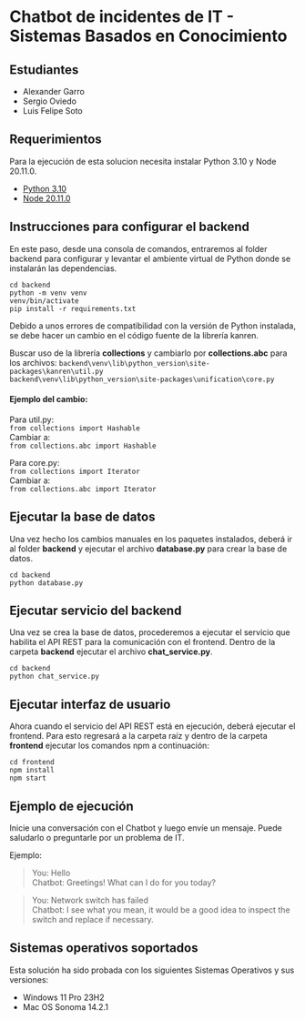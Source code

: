# Chatbot de incidentes de IT - Sistemas Basados en Conocimiento
## Estudiantes

* Alexander Garro
* Sergio Oviedo
* Luis Felipe Soto

## Requerimientos
Para la ejecución de esta solucion necesita instalar Python 3.10 y Node 20.11.0.
* [Python 3.10](https://www.python.org/downloads/release/python-3100/)
* [Node 20.11.0](https://nodejs.org/en/blog/release/v20.11.0)

<!-- 
## Modelo
```
pip install pandas
pip install scikit-learn
```  -->

## Instrucciones para configurar el backend
En este paso, desde una consola de comandos, entraremos al folder backend para configurar y levantar el ambiente virtual de Python donde se instalarán las dependencias. 
```
cd backend
python -m venv venv
venv/bin/activate
pip install -r requirements.txt
```

Debido a unos errores de compatibilidad con la versión de Python instalada, se debe hacer un cambio en el código fuente de la librería kanren.

Buscar uso de la librería **collections** y cambiarlo por **collections.abc** para los archivos:
```backend\venv\lib\python_version\site-packages\kanren\util.py```  
```backend\venv\lib\python_version\site-packages\unification\core.py```



#### Ejemplo del cambio:

Para util.py:   
`from collections import Hashable`    
Cambiar a:   
`from collections.abc import Hashable`

Para core.py:   
`from collections import Iterator`   
Cambiar a:   
`from collections.abc import Iterator`


## Ejecutar la base de datos
Una vez hecho los cambios manuales en los paquetes instalados, deberá ir al folder **backend** y ejecutar el archivo **database.py** para crear la base de datos.
``` 
cd backend 
python database.py
```

## Ejecutar servicio del backend
Una vez se crea la base de datos, procederemos a ejecutar el servicio que habilita el API REST para la comunicación con el frontend. Dentro de la carpeta **backend** ejecutar el archivo **chat_service.py**.
```
cd backend 
python chat_service.py
```

## Ejecutar interfaz de usuario
Ahora cuando el servicio del API REST está en ejecución, deberá ejecutar el frontend. Para esto regresará a la carpeta raíz y dentro de la carpeta **frontend** ejecutar los comandos npm a continuación:
```
cd frontend
npm install
npm start
```

## Ejemplo de ejecución
Inicie una conversación con el Chatbot y luego envíe un mensaje. Puede saludarlo o preguntarle por un problema de IT.   

Ejemplo:   
> You: Hello   
> Chatbot: Greetings! What can I do for you today?

> You: Network switch has failed   
> Chatbot: I see what you mean, it would be a good idea to inspect the switch and replace if necessary.

## Sistemas operativos soportados   
Esta solución ha sido probada con los siguientes Sistemas Operativos y sus versiones:   
- Windows 11 Pro 23H2
- Mac OS Sonoma 14.2.1